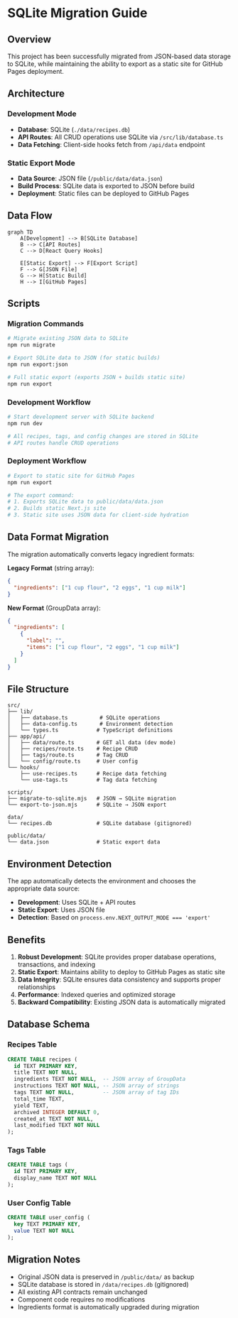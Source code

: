 # SQLite Migration Guide

## Overview

This project has been successfully migrated from JSON-based data storage to SQLite, while maintaining the ability to export as a static site for GitHub Pages deployment.

## Architecture

### Development Mode
- **Database**: SQLite (`./data/recipes.db`)
- **API Routes**: All CRUD operations use SQLite via `/src/lib/database.ts`
- **Data Fetching**: Client-side hooks fetch from `/api/data` endpoint

### Static Export Mode
- **Data Source**: JSON file (`/public/data/data.json`)
- **Build Process**: SQLite data is exported to JSON before build
- **Deployment**: Static files can be deployed to GitHub Pages

## Data Flow

```mermaid
graph TD
    A[Development] --> B[SQLite Database]
    B --> C[API Routes]
    C --> D[React Query Hooks]
    
    E[Static Export] --> F[Export Script]
    F --> G[JSON File]
    G --> H[Static Build]
    H --> I[GitHub Pages]
```

## Scripts

### Migration Commands
```bash
# Migrate existing JSON data to SQLite
npm run migrate

# Export SQLite data to JSON (for static builds)
npm run export:json

# Full static export (exports JSON + builds static site)
npm run export
```

### Development Workflow
```bash
# Start development server with SQLite backend
npm run dev

# All recipes, tags, and config changes are stored in SQLite
# API routes handle CRUD operations
```

### Deployment Workflow
```bash
# Export to static site for GitHub Pages
npm run export

# The export command:
# 1. Exports SQLite data to public/data/data.json
# 2. Builds static Next.js site
# 3. Static site uses JSON data for client-side hydration
```

## Data Format Migration

The migration automatically converts legacy ingredient formats:

**Legacy Format** (string array):
```json
{
  "ingredients": ["1 cup flour", "2 eggs", "1 cup milk"]
}
```

**New Format** (GroupData array):
```json
{
  "ingredients": [
    {
      "label": "",
      "items": ["1 cup flour", "2 eggs", "1 cup milk"]
    }
  ]
}
```

## File Structure

```
src/
├── lib/
│   ├── database.ts          # SQLite operations
│   ├── data-config.ts       # Environment detection
│   └── types.ts            # TypeScript definitions
├── app/api/
│   ├── data/route.ts       # GET all data (dev mode)
│   ├── recipes/route.ts    # Recipe CRUD
│   ├── tags/route.ts       # Tag CRUD
│   └── config/route.ts     # User config
└── hooks/
    ├── use-recipes.ts      # Recipe data fetching
    └── use-tags.ts         # Tag data fetching

scripts/
├── migrate-to-sqlite.mjs   # JSON → SQLite migration
└── export-to-json.mjs      # SQLite → JSON export

data/
└── recipes.db              # SQLite database (gitignored)

public/data/
└── data.json               # Static export data
```

## Environment Detection

The app automatically detects the environment and chooses the appropriate data source:

- **Development**: Uses SQLite + API routes
- **Static Export**: Uses JSON file
- **Detection**: Based on `process.env.NEXT_OUTPUT_MODE === 'export'`

## Benefits

1. **Robust Development**: SQLite provides proper database operations, transactions, and indexing
2. **Static Export**: Maintains ability to deploy to GitHub Pages as static site  
3. **Data Integrity**: SQLite ensures data consistency and supports proper relationships
4. **Performance**: Indexed queries and optimized storage
5. **Backward Compatibility**: Existing JSON data is automatically migrated

## Database Schema

### Recipes Table
```sql
CREATE TABLE recipes (
  id TEXT PRIMARY KEY,
  title TEXT NOT NULL,
  ingredients TEXT NOT NULL,  -- JSON array of GroupData
  instructions TEXT NOT NULL, -- JSON array of strings  
  tags TEXT NOT NULL,         -- JSON array of tag IDs
  total_time TEXT,
  yield TEXT,
  archived INTEGER DEFAULT 0,
  created_at TEXT NOT NULL,
  last_modified TEXT NOT NULL
);
```

### Tags Table
```sql
CREATE TABLE tags (
  id TEXT PRIMARY KEY,
  display_name TEXT NOT NULL
);
```

### User Config Table
```sql
CREATE TABLE user_config (
  key TEXT PRIMARY KEY,
  value TEXT NOT NULL
);
```

## Migration Notes

- Original JSON data is preserved in `/public/data/` as backup
- SQLite database is stored in `/data/recipes.db` (gitignored)
- All existing API contracts remain unchanged
- Component code requires no modifications
- Ingredients format is automatically upgraded during migration
